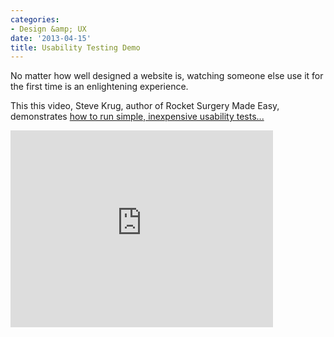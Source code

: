```yaml
---
categories:
- Design &amp; UX
date: '2013-04-15'
title: Usability Testing Demo
---
```


No matter how well designed a website is, watching someone else use it for the first time is an enlightening experience.

This this video, Steve Krug, author of Rocket Surgery Made Easy, demonstrates <a href="https://www.youtube.com/watch?v=QckIzHC99Xc">how to run simple, inexpensive usability tests...</a>

<iframe width="420" height="315" src="https://www.youtube.com/embed/QckIzHC99Xc" frameborder="0" allowfullscreen></iframe>